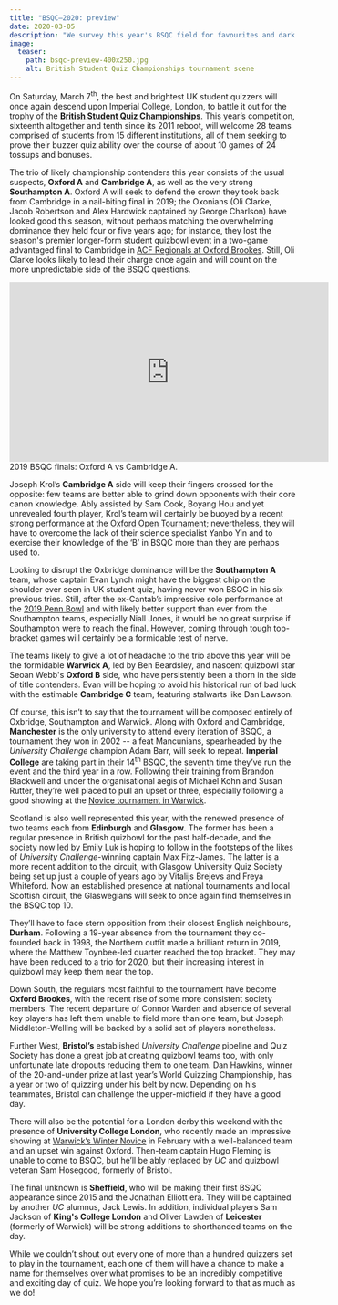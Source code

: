 ```yaml
---
title: "BSQC–2020: preview"
date: 2020-03-05
description: "We survey this year's BSQC field for favourites and dark horses."
image:
  teaser:
    path: bsqc-preview-400x250.jpg
    alt: British Student Quiz Championships tournament scene
---
```


On Saturday, March 7<sup>th</sup>, the best and brightest UK student quizzers will once again descend upon Imperial College, London, to battle it out for the trophy of the [**British Student Quiz Championships**](https://www.facebook.com/events/798531150568703/). This year’s competition, sixteenth altogether and tenth since its 2011 reboot, will welcome 28 teams comprised of students from 15 different institutions, all of them seeking to prove their buzzer quiz ability over the course of about 10 games of 24 tossups and bonuses.

The trio of likely championship contenders this year consists of the usual suspects, **Oxford A** and **Cambridge A**, as well as the very strong **Southampton A**. Oxford A will seek to defend the crown they took back from Cambridge in a nail-biting final in 2019; the Oxonians (Oli Clarke, Jacob Robertson and Alex Hardwick captained by George Charlson) have looked good this season, without perhaps matching the overwhelming dominance they held four or five years ago; for instance, they lost the season's premier longer-form student quizbowl event in a two-game advantaged final to Cambridge in [ACF Regionals at Oxford Brookes](https://hsquizbowl.org/db/tournaments/6325/stats/round_robin_%2B_finals/). Still, Oli Clarke looks likely to lead their charge once again and will count on the more unpredictable side of the BSQC questions.

<iframe width="560" height="315" src="https://www.youtube.com/embed/ngzgxpTgNRE" frameborder="0" allow="accelerometer; autoplay; encrypted-media; gyroscope; picture-in-picture" title="2019 BSQC finals: Oxford A vs Cambridge A." allowfullscreen></iframe>
<div class="text-center">2019 BSQC finals: Oxford A vs Cambridge A.</div>

Joseph Krol’s **Cambridge A** side will keep their fingers crossed for the opposite: few teams are better able to grind down opponents with their core canon knowledge. Ably assisted by Sam Cook, Boyang Hou and yet unrevealed fourth player, Krol’s team will certainly be buoyed by a recent strong performance at the [Oxford Open Tournament](https://hsquizbowl.org/db/tournaments/6368/stats/combined/); nevertheless, they will have to overcome the lack of their science specialist Yanbo Yin and to exercise their knowledge of the ‘B’ in BSQC more than they are perhaps used to.

Looking to disrupt the Oxbridge dominance will be the **Southampton A** team, whose captain Evan Lynch might have the biggest chip on the shoulder ever seen in UK student quiz, having never won BSQC in his six previous tries. Still, after the ex-Cantab’s impressive solo performance at the [2019 Penn Bowl](https://hsquizbowl.org/db/tournaments/6082/stats/combined/) and with likely better support than ever from the Southampton teams, especially Niall Jones, it would be no great surprise if Southampton were to reach the final. However, coming through tough top-bracket games will certainly be a formidable test of nerve.

The teams likely to give a lot of headache to the trio above this year will be the formidable **Warwick A**, led by Ben Beardsley, and nascent quizbowl star Seoan Webb's **Oxford B** side, who have persistently been a thorn in the side of title contenders. Evan will be hoping to avoid his historical run of bad luck with the estimable **Cambridge C** team, featuring stalwarts like Dan Lawson.

Of course, this isn’t to say that the tournament will be composed entirely of Oxbridge, Southampton and Warwick. Along with Oxford and Cambridge, **Manchester** is the only university to attend every iteration of BSQC, a tournament they won in 2002 -- a feat Mancunians, spearheaded by the _University Challenge_ champion Adam Barr, will seek to repeat. **Imperial College** are taking part in their 14<sup>th</sup> BSQC, the seventh time they’ve run the event and the third year in a row. Following their training from Brandon Blackwell and under the organisational aegis of Michael Kohn and Susan Rutter, they’re well placed to pull an upset or three, especially following a good showing at the [Novice tournament in Warwick](https://hsquizbowl.org/db/tournaments/6339/stats/combined/).

Scotland is also well represented this year, with the renewed presence of two teams each from **Edinburgh** and **Glasgow**. The former has been a regular presence in British quizbowl for the past half-decade, and the society now led by Emily Luk is hoping to follow in the footsteps of the likes of _University Challenge_-winning captain Max Fitz-James. The latter is a more recent addition to the circuit, with Glasgow University Quiz Society being set up just a couple of years ago by Vitalijs Brejevs and Freya Whiteford. Now an established presence at national tournaments and local Scottish circuit, the Glaswegians will seek to once again find themselves in the BSQC top 10.

They’ll have to face stern opposition from their closest English neighbours, **Durham**. Following a 19-year absence from the tournament they co-founded back in 1998, the Northern outfit made a brilliant return in 2019, where the Matthew Toynbee-led quarter reached the top bracket. They may have been reduced to a trio for 2020, but their increasing interest in quizbowl may keep them near the top.

Down South, the regulars most faithful to the tournament have become **Oxford Brookes**, with the recent rise of some more consistent society members. The recent departure of Connor Warden and absence of several key players has left them unable to field more than one team, but Joseph Middleton-Welling will be backed by a solid set of players nonetheless.

Further West, **Bristol’s** established _University Challenge_ pipeline and Quiz Society has done a great job at creating quizbowl teams too, with only unfortunate late dropouts reducing them to one team. Dan Hawkins, winner of the 20-and-under prize at last year’s World Quizzing Championship, has a year or two of quizzing under his belt by now. Depending on his teammates, Bristol can challenge the upper-midfield if they have a good day.

There will also be the potential for a London derby this weekend with the presence of **University College London**, who recently made an impressive showing at [Warwick’s Winter Novice](https://hsquizbowl.org/db/tournaments/6339/stats/combined/) in February with a well-balanced team and an upset win against Oxford. Then-team captain Hugo Fleming is unable to come to BSQC, but he’ll be ably replaced by _UC_ and quizbowl veteran Sam Hosegood, formerly of Bristol.

The final unknown is **Sheffield**, who will be making their first BSQC appearance since 2015 and the Jonathan Elliott era. They will be captained by another _UC_ alumnus, Jack Lewis. In addition, individual players Sam Jackson of **King's College London** and Oliver Lawden of **Leicester** (formerly of Warwick) will be strong additions to shorthanded teams on the day.

While we couldn’t shout out every one of more than a hundred quizzers set to play in the tournament, each one of them will have a chance to make a name for themselves over what promises to be an incredibly competitive and exciting day of quiz. We hope you’re looking forward to that as much as we do!
